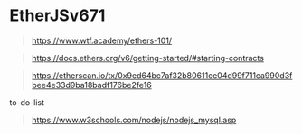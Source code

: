 # EtherJSv671

> https://www.wtf.academy/ethers-101/

>  https://docs.ethers.org/v6/getting-started/#starting-contracts

> https://etherscan.io/tx/0x9ed64bc7af32b80611ce04d99f711ca990d3fbee4e33d9ba18badf176be2fe16

to-do-list

> https://www.w3schools.com/nodejs/nodejs_mysql.asp